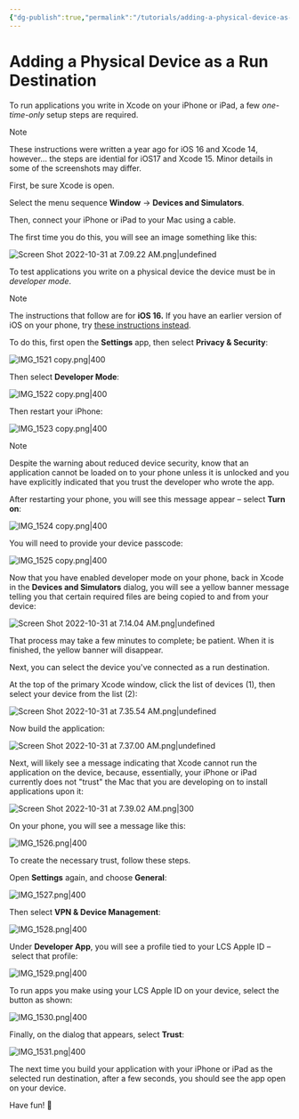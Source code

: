 ```yaml
---
{"dg-publish":true,"permalink":"/tutorials/adding-a-physical-device-as-a-run-destination/","dgHomeLink":true,"dgShowToc":true}
---
```


# Adding a Physical Device as a Run Destination

To run applications you write in Xcode on your iPhone or iPad, a few *one-time-only* setup steps are required.

> [!NOTE]
> 
> These instructions were written a year ago for iOS 16 and Xcode 14, however... the steps are idential for iOS17 and Xcode 15. Minor details in some of the screenshots may differ.

First, be sure Xcode is open.

Select the menu sequence **Window** → **Devices and Simulators**.

Then, connect your iPhone or iPad to your Mac using a cable.

The first time you do this, you will see an image something like this:

![Screen Shot 2022-10-31 at 7.09.22 AM.png|undefined](/img/user/Media/Screen%20Shot%202022-10-31%20at%207.09.22%20AM.png)

To test applications you write on a physical device the device must be in *developer mode*. 

> [!NOTE]
> The instructions that follow are for **iOS 16.**
> If you have an earlier version of iOS on your phone, try [these instructions instead](https://www.russellgordon.ca/tutorials/adding-a-physical-device-as-a-run-destination/).

To do this, first open the **Settings** app, then select **Privacy & Security**:

![IMG_1521 copy.png|400](/img/user/Media/IMG_1521%20copy.png)

Then select **Developer Mode**:

![IMG_1522 copy.png|400](/img/user/Media/IMG_1522%20copy.png)

Then restart your iPhone:

![IMG_1523 copy.png|400](/img/user/Media/IMG_1523%20copy.png)

> [!NOTE]
> Despite the warning about reduced device security, know that an application cannot be loaded on to your phone unless it is unlocked and you have explicitly indicated that you trust the developer who wrote the app.

After restarting your phone, you will see this message appear – select **Turn on**:

![IMG_1524 copy.png|400](/img/user/Media/IMG_1524%20copy.png)

You will need to provide your device passcode:

![IMG_1525 copy.png|400](/img/user/Media/IMG_1525%20copy.png)

Now that you have enabled developer mode on your phone, back in Xcode in the **Devices and Simulators** dialog, you will see a yellow banner message telling you that certain required files are being copied to and from your device:

![Screen Shot 2022-10-31 at 7.14.04 AM.png|undefined](/img/user/Media/Screen%20Shot%202022-10-31%20at%207.14.04%20AM.png)

That process may take a few minutes to complete; be patient. When it is finished, the yellow banner will disappear.

Next, you can select the device you've connected as a run destination.

At the top of the primary Xcode window, click the list of devices (1), then select your device from the list (2):

![Screen Shot 2022-10-31 at 7.35.54 AM.png|undefined](/img/user/Media/Screen%20Shot%202022-10-31%20at%207.35.54%20AM.png)

Now build the application:

![Screen Shot 2022-10-31 at 7.37.00 AM.png|undefined](/img/user/Media/Screen%20Shot%202022-10-31%20at%207.37.00%20AM.png)

Next, will likely see a message indicating that Xcode cannot run the application on the device, because, essentially, your iPhone or iPad currently does not "trust" the Mac that you are developing on to install applications upon it:

![Screen Shot 2022-10-31 at 7.39.02 AM.png|300](/img/user/Media/Screen%20Shot%202022-10-31%20at%207.39.02%20AM.png)

On your phone, you will see a message like this:

![IMG_1526.png|400](/img/user/Media/IMG_1526.png)

To create the necessary trust, follow these steps.

Open **Settings** again, and choose **General**:

![IMG_1527.png|400](/img/user/Media/IMG_1527.png)

Then select **VPN &  Device Management**:

![IMG_1528.png|400](/img/user/Media/IMG_1528.png)

Under **Developer App**, you will see a profile tied to your LCS Apple ID – select that profile:

![IMG_1529.png|400](/img/user/Media/IMG_1529.png)

To run apps you make using your LCS Apple ID on your device, select the button as shown:

![IMG_1530.png|400](/img/user/Media/IMG_1530.png)

Finally, on the dialog that appears, select **Trust**:

![IMG_1531.png|400](/img/user/Media/IMG_1531.png)

The next time you build your application with your iPhone or iPad as the selected run destination, after a few seconds, you should see the app open on your device.

Have fun! 🚀
